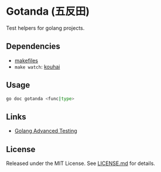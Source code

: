 # Gotanda (五反田)

Test helpers for golang projects.

## Dependencies
* [makefiles](https://github.com/natural-affinity/makefiles)
* `make watch`: [kouhai](https://github.com/natural-affinity/kouhai)

## Usage
```bash
go doc gotanda <func|type>
```

## Links
* [Golang Advanced Testing](https://speakerdeck.com/mitchellh/advanced-testing-with-go)

## License
Released under the MIT License. See [LICENSE.md](./LICENSE.md) for details.
